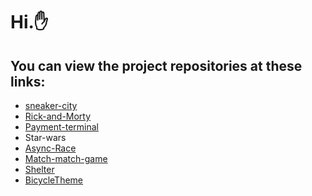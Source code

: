 # Hi.:hand:

## You can view the project repositories at these links:
 -  <a href="https://github.com/Adam0091/sneaker-city" md-fab>
        <md-icon class="md-24">sneaker-city</md-icon>
    </a>
-   <a href="https://github.com/Adam0091/rick-and-morty" md-fab>
        <md-icon class="md-24">Rick-and-Morty</md-icon>
    </a>
-   <a href="https://github.com/Adam0091/payment-terminal" md-fab>
        <md-icon class="md-24">Payment-terminal</md-icon>
    </a>
 -  <a href="https://github.com/Adam0091/star-wars" md-fab></a>
        <md-icon class="md-24">Star-wars</md-icon>
    </a>
 -  <a href="https://github.com/Adam0091/asycn-race" md-fab>
        <md-icon class="md-24">Async-Race</md-icon>
    </a>
 -  <a href="https://github.com/Adam0091/match-match-game" md-fab>
        <md-icon class="md-24">Match-match-game</md-icon>
    </a>
 -  <a href="https://github.com/Adam0091/shelter" md-fab>
        <md-icon class="md-24">Shelter</md-icon>
    </a>
 -  <a href="https://github.com/Adam0091/BicycleTheme" md-fab>
        <md-icon class="md-24">BicycleTheme</md-icon>
    </a>
